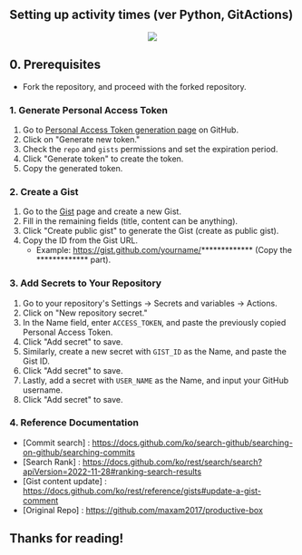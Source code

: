 ## Setting up activity times (ver Python, GitActions)

<div align='center'>
<img src='https://raw.githubusercontent.com/pozuhtuhv/service_ACTIVITY_TIMES/main/sample.png'>
</div>

## 0. Prerequisites
- Fork the repository, and proceed with the forked repository.

### 1. Generate Personal Access Token
1. Go to [Personal Access Token generation page](https://github.com/settings/tokens) on GitHub.
2. Click on "Generate new token."
3. Check the `repo` and `gists` permissions and set the expiration period.
4. Click "Generate token" to create the token.
5. Copy the generated token.

### 2. Create a Gist
1. Go to the [Gist](https://gist.github.com/) page and create a new Gist.
2. Fill in the remaining fields (title, content can be anything).
3. Click "Create public gist" to generate the Gist (create as public gist).
4. Copy the ID from the Gist URL.
   - Example: https://gist.github.com/yourname/************* (Copy the ************* part).

### 3. Add Secrets to Your Repository
1. Go to your repository's Settings -> Secrets and variables -> Actions.
2. Click on "New repository secret."
3. In the Name field, enter `ACCESS_TOKEN`, and paste the previously copied Personal Access Token.
4. Click "Add secret" to save.
5. Similarly, create a new secret with `GIST_ID` as the Name, and paste the Gist ID.
6. Click "Add secret" to save.
7. Lastly, add a secret with `USER_NAME` as the Name, and input your GitHub username.
8. Click "Add secret" to save.

### 4. Reference Documentation
- [Commit search] : https://docs.github.com/ko/search-github/searching-on-github/searching-commits
- [Search Rank] : https://docs.github.com/ko/rest/search/search?apiVersion=2022-11-28#ranking-search-results
- [Gist content update] : https://docs.github.com/ko/rest/reference/gists#update-a-gist-comment
- [Original Repo] : https://github.com/maxam2017/productive-box

## Thanks for reading!
